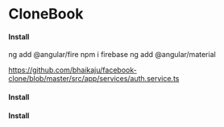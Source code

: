 # CloneBook

#### Install

ng add @angular/fire
npm i firebase
ng add @angular/material

https://github.com/bhaikaju/facebook-clone/blob/master/src/app/services/auth.service.ts

#### Install

#### Install
